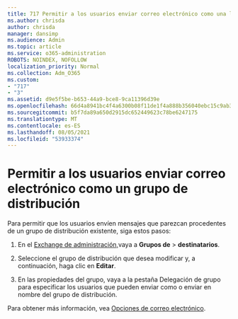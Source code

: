 ```yaml
---
title: 717 Permitir a los usuarios enviar correo electrónico como una lista de distribución
ms.author: chrisda
author: chrisda
manager: dansimp
ms.audience: Admin
ms.topic: article
ms.service: o365-administration
ROBOTS: NOINDEX, NOFOLLOW
localization_priority: Normal
ms.collection: Adm_O365
ms.custom:
- "717"
- "3"
ms.assetid: d9e5f5be-b653-44a9-bce8-9ca11396d39e
ms.openlocfilehash: 66d4a8941bc4f4a6300b08f11de1f4a888b356040ebc15c9ab37677d19da82c4
ms.sourcegitcommit: b5f7da89a650d2915dc652449623c78be6247175
ms.translationtype: MT
ms.contentlocale: es-ES
ms.lasthandoff: 08/05/2021
ms.locfileid: "53933374"
---
```

# <a name="allow-users-to-send-email-as-a-distribution-group"></a>Permitir a los usuarios enviar correo electrónico como un grupo de distribución

Para permitir que los usuarios envíen mensajes que parezcan procedentes de un grupo de distribución existente, siga estos pasos:

1. En el [Exchange de administración,](https://outlook.office365.com/ecp/)vaya a **Grupos de** \> **destinatarios**.

2. Seleccione el grupo de distribución que desea modificar y, a continuación, haga clic en **Editar**.

3. En las propiedades del grupo,  vaya a la pestaña Delegación de grupo para especificar los usuarios que pueden enviar como o enviar en nombre del grupo de distribución.

Para obtener más información, vea [Opciones de correo electrónico](https://technet.microsoft.com/library/bb124513.aspx#groupdelegation).
